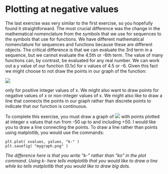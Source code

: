 # Plotting at negative values

The last exercise was very similar to the first exercise, so you hopefully found it straightforward.  The most crucial difference was the change in the mathematical nomenclature from the symbols that we use for sequences to the symbols that use for functions.  We have different mathematical nomenclature for sequences and functions because these are different objects.  The critical difference is that we can evaluate the 3rd term in a sequence, but we cannot evaluate the 4.5th or -6th term.   The value of many functions can, by contrast, be evaluated for any real number.  We can work out a y value of our function (0.1x) for x values of 4.5 or -6.  Given this fact we might choose to not draw the points in our graph of the function:

![](https://render.githubusercontent.com/render/math?math=y=0.1x)

only for positive integer values of x.  We might also want to draw points for negative values of x or non-integer values of x.  We might also like to draw a line that connects the points in our graph rather than discrete points to indicate that our function is continuous.

To complete this exercise, you must draw a graph of ![](https://render.githubusercontent.com/render/math?math=y=0.1x) with points plotted at integer x values that run from -50 up to and including +50.  I would like you to draw a line connecting the points.  To draw a line rather than points using matplotlib, you would use the commands:

````
plt.plot( xvalues, yalues, "k-" )
plt.savefig( "mygraph.png" )
````

_The difference here is that you write "k-" rather than "ko" in the plot command.  Using k- here tells matplotlib that you would like to draw a line while ko tells matplotlib that you would like to draw big dots._

